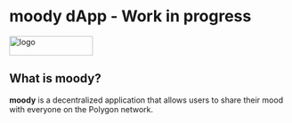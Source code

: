 # moody dApp - Work in progress

<img src="https://user-images.githubusercontent.com/20209512/200143706-8e1c6f68-063a-47ca-87e1-34963eed499b.svg" alt="logo" width="150" height="35" />

## What is moody?

**moody** is a decentralized application that allows users to share their mood with everyone on the Polygon network.
